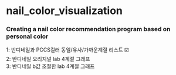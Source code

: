 # nail_color_visualization
### Creating a nail color recommendation program based on personal color

1: 반디네일과 PCCS컬러 동일/유사/가까운계절 리스트 ☑️  
2: 반디네일 오리지널 lab 4계절 그래프  
3: 반디네일 b값 조절한 lab 4계절 그래프  
